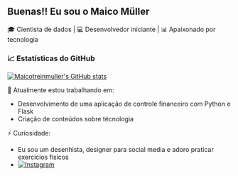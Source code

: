 ## Buenas!! Eu sou o Maico Müller 

🎓 Cientista de dados | 💻 Desenvolvedor iniciante | 📊 Apaixonado por tecnologia

### 📈 Estatísticas do GitHub
[![Maicotreinmuller's GitHub stats](https://github-readme-stats.vercel.app/api?username=maicotreinmuller&show_icons=true&theme=dark)](https://github.com/anuraghazra/github-readme-stats)

🔭 Atualmente estou trabalhando em: 
- Desenvolvimento de uma aplicação de controle financeiro com Python e Flask
- Criação de conteúdos sobre técnologia

⚡ Curiosidade: 
- Eu sou um desenhista, designer para social media e adoro praticar exercícios físicos
- [![Instagram](https://img.shields.io/badge/Instagram-%40desenhos__muller-E4405F?style=flat-square&logo=instagram&logoColor=white)](https://www.instagram.com/desenhos_muller)


